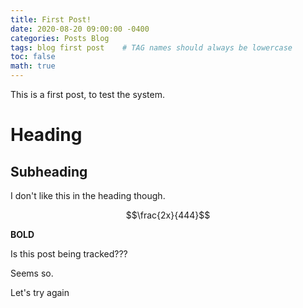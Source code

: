 ```yaml
---
title: First Post!
date: 2020-08-20 09:00:00 -0400
categories: Posts Blog
tags: blog first post    # TAG names should always be lowercase
toc: false
math: true
---
```


This is a first post, to test the system.

# Heading

## Subheading

I don't like this in the heading though.

$$\frac{2x}{444}$$

**BOLD**

Is this post being tracked???

Seems so.

Let's try again
